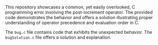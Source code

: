 This repository showcases a common, yet easily overlooked, C programming error involving the post-increment operator. The provided code demonstrates the behavior and offers a solution illustrating proper understanding of operator precedence and evaluation order in C.

The `bug.c` file contains code that exhibits the unexpected behavior. The `bugSolution.c` file offers a solution and explanation.